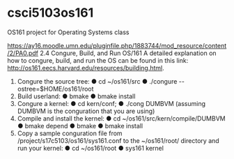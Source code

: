 # csci5103os161
OS161 project for Operating Systems class


https://ay16.moodle.umn.edu/pluginfile.php/1883744/mod_resource/content/2/PA0.pdf
2.4 Congure, Build, and Run OS/161
A detailed explanation on how to congure, build, and run the OS can be found in this link: http://os161.eecs.harvard.edu/resources/building.html.
1. Congure the source tree:
  ● cd ~/os161/src
  ● ./congure --ostree=$HOME/os161/root
2. Build userland:
  ● bmake
  ● bmake install
3. Congure a kernel:
  ● cd kern/conf;
  ● ./cong DUMBVM (assuming DUMBVM is the conguration that you are using)
4. Compile and install the kernel:
  ● cd ~/os161/src/kern/compile/DUMBVM
  ● bmake depend
  ● bmake
  ● bmake install
5. Copy a sample conguration file from /project/s17c5103/os161/sys161.conf to the ~/os161/root/ directory and run your kernel:
  ● cd ~/os161/root
  ● sys161 kernel
